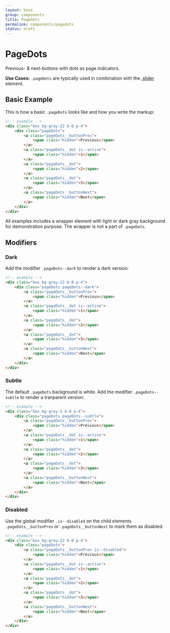 ```yaml
---
layout: base
group: components
title: PageDots
permalink: components/pagedots
status: draft
---
```


# PageDots

<p class="intro">Previous- & next-buttons with dots as page indicators.</p>
<p class="hint"><b>Use Cases:</b> <code>.pageDots</code> are typically used in combination with the <a href="{{ site.github.url }}/components/slider.html">.slider</a> element.</p>

## Basic Example

This is how a basic `.pageDots` looks like and how you write the markup:

```html
<!-- example -->
<div class="box bg-gray-22 b-0 p-4">
    <div class="pageDots">
        <a class="pageDots__buttonPrev">
            <span class="hidden">Previous</span>
        </a>
        <a class="pageDots__dot is--active">
            <span class="hidden">1</span>
        </a>
        <a class="pageDots__dot">
            <span class="hidden">2</span>
        </a>
        <a class="pageDots__dot">
            <span class="hidden">3</span>
        </a>
        <a class="pageDots__buttonNext">
            <span class="hidden">Next</span>
        </a>
    </div>
</div>
```

<p class="hint hint--negative">All examples includes a wrapper element with light or dark gray background for demonstration purpose. The wrapper is not a part of <code>.pageDots</code>.</p>

## Modifiers

### Dark

Add the modifier `.pageDots--dark` to render a dark version:

```html
<!-- example -->
<div class="box bg-gray-22 b-0 p-4">
    <div class="pageDots pageDots--dark">
        <a class="pageDots__buttonPrev">
            <span class="hidden">Previous</span>
        </a>
        <a class="pageDots__dot is--active">
            <span class="hidden">1</span>
        </a>
        <a class="pageDots__dot">
            <span class="hidden">2</span>
        </a>
        <a class="pageDots__dot">
            <span class="hidden">3</span>
        </a>
        <a class="pageDots__buttonNext">
            <span class="hidden">Next</span>
        </a>
    </div>
</div>
```

### Subtle

The default `.pageDots` background is white. Add the modifier `.pageDots--subtle` to render a tranparent version:

```html
<!-- example -->
<div class="box bg-gray-5 b-0 p-4">
    <div class="pageDots pageDots--subtle">
        <a class="pageDots__buttonPrev">
            <span class="hidden">Previous</span>
        </a>
        <a class="pageDots__dot is--active">
            <span class="hidden">1</span>
        </a>
        <a class="pageDots__dot">
            <span class="hidden">2</span>
        </a>
        <a class="pageDots__dot">
            <span class="hidden">3</span>
        </a>
        <a class="pageDots__buttonNext">
            <span class="hidden">Next</span>
        </a>
    </div>
</div>
```

### Disabled

Use the global modifier `.is--disabled` on the child elements `.pageDots__buttonPrev` or `.pageDots__buttonNext` to mark them as disabled:

```html
<!-- example -->
<div class="box bg-gray-22 b-0 p-4">
    <div class="pageDots">
        <a class="pageDots__buttonPrev is--disabled">
            <span class="hidden">Previous</span>
        </a>
        <a class="pageDots__dot is--active">
            <span class="hidden">1</span>
        </a>
        <a class="pageDots__dot">
            <span class="hidden">2</span>
        </a>
        <a class="pageDots__dot">
            <span class="hidden">3</span>
        </a>
        <a class="pageDots__buttonNext">
            <span class="hidden">Next</span>
        </a>
    </div>
</div>
```

